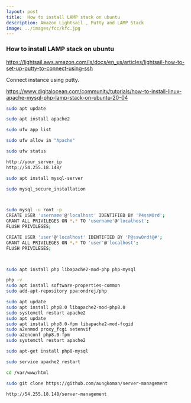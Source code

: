 ```yaml
---
layout: post
title:  How to install LAMP stack on ubuntu 
description: Amazon Lightsail , Putty and LAMP Stack
image: ../images/fcc/kfc.jpg
---
```

### How to install LAMP stack on ubuntu 
https://lightsail.aws.amazon.com/ls/docs/en_us/articles/lightsail-how-to-set-up-putty-to-connect-using-ssh

Connect instance using putty.

https://www.digitalocean.com/community/tutorials/how-to-install-linux-apache-mysql-php-lamp-stack-on-ubuntu-20-04


```bash
sudo apt update

sudo apt install apache2

sudo ufw app list

sudo ufw allow in "Apache"

sudo ufw status

http://your_server_ip
http://54.255.18.148/

sudo apt install mysql-server

sudo mysql_secure_installation



sudo mysql -u root -p 
CREATE USER 'username'@'localhost' IDENTIFIED BY 'P4ssW0rd';
GRANT ALL PRIVILEGES ON *.* TO 'username'@'localhost';
FLUSH PRIVILEGES;

CREATE USER 'user'@'localhost' IDENTIFIED BY 'P@ssw0rd!@#';
GRANT ALL PRIVILEGES ON *.* TO 'user'@'localhost';
FLUSH PRIVILEGES;



sudo apt install php libapache2-mod-php php-mysql

php -v
sudo apt install software-properties-common
sudo add-apt-repository ppa:ondrej/php

sudo apt update
sudo apt install php8.0 libapache2-mod-php8.0
sudo systemctl restart apache2
sudo apt update
sudo apt install php8.0-fpm libapache2-mod-fcgid
sudo a2enmod proxy_fcgi setenvif
sudo a2enconf php8.0-fpm
sudo systemctl restart apache2

sudo apt-get install php8-mysql

sudo service apache2 restart

cd /var/www/html

sudo git clone https://github.com/aungkoman/server-management

http://54.255.18.148/server-management
```
